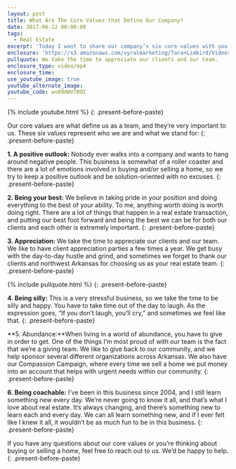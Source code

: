 ```yaml
---
layout: post
title: What Are The Core Values that Define Our Company?
date: 2017-06-12 00:00:00
tags:
  - Real Estate
excerpt: 'Today I want to share our company’s six core values with you. It’s important to us that you know them because they represent who we are as a team and what we stand for. The first core value is a positive outlook. This business is somewhat of an emotional roller coaster, so we try to keep a positive outlook and be solution-oriented. To learn all of our core values, watch my latest video.'
enclosure: 'https://s3.amazonaws.com/vyralmarketing/Tara+Limbird/Videos/2017/June/Limbird+Real+Estate+Group-+What+Are+the+Core+Values+that+Define+Our+Company%253F.mp4'
pullquote: We take the time to appreciate our clients and our team.
enclosure_type: video/mp4
enclosure_time:
use_youtube_image: true
youtube_alternate_image:
youtube_code: wo89dWV70OI
---
```



{% include youtube.html %}
{: .present-before-paste}

Our core values are what define us as a team, and they’re very important to us. These six values represent who we are and what we stand for:
{: .present-before-paste}

**1. A positive outlook:** Nobody ever walks into a company and wants to hang around negative people. This business is somewhat of a roller coaster and there are a lot of emotions involved in buying and/or selling a home, so we try to keep a positive outlook and be solution-oriented with no excuses.
{: .present-before-paste}

**2. Being your best:** We believe in taking pride in your position and doing everything to the best of your ability. To me, anything worth doing is worth doing right. There are a lot of things that happen in a real estate transaction, and putting our best foot forward and being the best we can be for both our clients and each other is extremely important.
{: .present-before-paste}

**3. Appreciation:** We take the time to appreciate our clients and our team. We like to have client appreciation parties a few times a year. We get busy with the day-to-day hustle and grind, and sometimes we forget to thank our clients and northwest Arkansas for choosing us as your real estate team.
{: .present-before-paste}

{% include pullquote.html %}
{: .present-before-paste}

**4. Being silly:** This is a very stressful business, so we take the time to be silly and happy. You have to take time out of the day to laugh. As the expression goes, “If you don’t laugh, you’ll cry,” and sometimes we feel like that.
{: .present-before-paste}

**5. Abundance:**When living in a world of abundance, you have to give in order to get. One of the things I’m most proud of with our team is the fact that we’re a giving team. We like to give back to our community, and we help sponsor several different organizations across Arkansas. We also have our Compassion Campaign, where every time we sell a home we put money into an account that helps with urgent needs within our community.
{: .present-before-paste}

**6. Being coachable:** I’ve been in this business since 2004, and I still learn something new every day. We’re never going to know it all, and that’s what I love about real estate. It’s always changing, and there’s something new to learn each and every day. We can all learn something new, and if I ever felt like I knew it all, it wouldn’t be as much fun to be in this business.
{: .present-before-paste}

If you have any questions about our core values or you’re thinking about buying or selling a home, feel free to reach out to us. We’d be happy to help.
{: .present-before-paste}